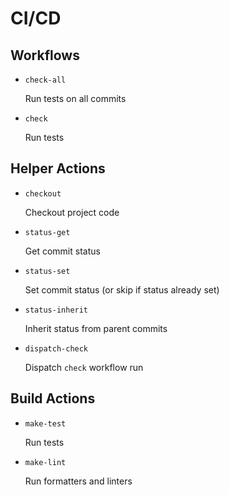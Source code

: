 CI/CD
=====


Workflows
---------

- `check-all`

  Run tests on all commits

- `check`

  Run tests


Helper Actions
--------------

- `checkout`

  Checkout project code

- `status-get`

  Get commit status

- `status-set`

  Set commit status (or skip if status already set)

- `status-inherit`

  Inherit status from parent commits

- `dispatch-check`

  Dispatch `check` workflow run


Build Actions
-------------

- `make-test`

  Run tests

- `make-lint`

  Run formatters and linters

